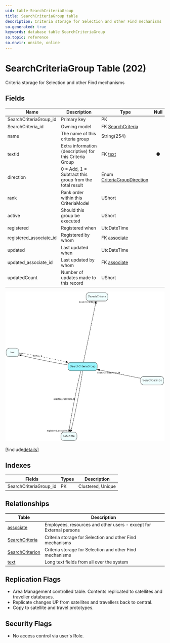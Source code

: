 ```yaml
---
uid: table-SearchCriteriaGroup
title: SearchCriteriaGroup table
description: Criteria storage for Selection and other Find mechanisms
so.generated: true
keywords: database table SearchCriteriaGroup
so.topic: reference
so.envir: onsite, online
---
```


# SearchCriteriaGroup Table (202)

Criteria storage for Selection and other Find mechanisms

## Fields

| Name | Description | Type | Null |
|------|-------------|------|:----:|
|SearchCriteriaGroup\_id|Primary key|PK| |
|SearchCriteria\_id|Owning model|FK [SearchCriteria](searchcriteria.md)| |
|name|The name of this criteria group|String(254)| |
|textId|Extra information (descriptive) for this Criteria Group|FK [text](text.md)|&#x25CF;|
|direction|0 = Add, 1 = Subtract this group from the total result|Enum [CriteriaGroupDirection](enums/criteriagroupdirection.md)| |
|rank|Rank order within this CriteriaModel|UShort| |
|active|Should this group be executed|UShort| |
|registered|Registered when|UtcDateTime| |
|registered\_associate\_id|Registered by whom|FK [associate](associate.md)| |
|updated|Last updated when|UtcDateTime| |
|updated\_associate\_id|Last updated by whom|FK [associate](associate.md)| |
|updatedCount|Number of updates made to this record|UShort| |


![SearchCriteriaGroup table relationship diagram](./media/SearchCriteriaGroup.png)

[!include[details](./includes/searchcriteriagroup.md)]

## Indexes

| Fields | Types | Description |
|--------|-------|-------------|
|SearchCriteriaGroup\_id |PK |Clustered, Unique |

## Relationships

| Table|  Description |
|------|-------------|
|[associate](associate.md)  |Employees, resources and other users - except for External persons |
|[SearchCriteria](searchcriteria.md)  |Criteria storage for Selection and other Find mechanisms |
|[SearchCriterion](searchcriterion.md)  |Criteria storage for Selection and other Find mechanisms |
|[text](text.md)  |Long text fields from all over the system |


## Replication Flags

* Area Management controlled table. Contents replicated to satellites and traveller databases.
* Replicate changes UP from satellites and travellers back to central.
* Copy to satellite and travel prototypes.

## Security Flags

* No access control via user's Role.


